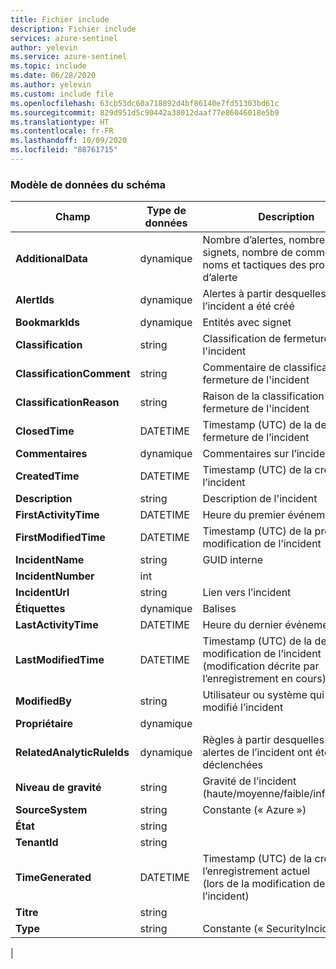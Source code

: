 ```yaml
---
title: Fichier include
description: Fichier include
services: azure-sentinel
author: yelevin
ms.service: azure-sentinel
ms.topic: include
ms.date: 06/28/2020
ms.author: yelevin
ms.custom: include file
ms.openlocfilehash: 63cb53dc60a718892d4bf86140e7fd51303bd61c
ms.sourcegitcommit: 829d951d5c90442a38012daaf77e86046018e5b9
ms.translationtype: HT
ms.contentlocale: fr-FR
ms.lasthandoff: 10/09/2020
ms.locfileid: "88761715"
---
```

### <a name="the-data-model-of-the-schema"></a>Modèle de données du schéma

| Champ | Type de données | Description |
| ---- | ---- | ---- |
| **AdditionalData** | dynamique | Nombre d’alertes, nombre de signets, nombre de commentaires, noms et tactiques des produits d’alerte |
| **AlertIds** | dynamique | Alertes à partir desquelles l’incident a été créé |
| **BookmarkIds** | dynamique | Entités avec signet |
| **Classification** | string | Classification de fermeture de l'incident |
| **ClassificationComment** | string | Commentaire de classification de fermeture de l'incident |
| **ClassificationReason** | string | Raison de la classification de fermeture de l'incident |
| **ClosedTime** | DATETIME | Timestamp (UTC) de la dernière fermeture de l’incident |
| **Commentaires** | dynamique | Commentaires sur l’incident |
| **CreatedTime** | DATETIME | Timestamp (UTC) de la création de l’incident |
| **Description** | string | Description de l'incident |
| **FirstActivityTime** | DATETIME | Heure du premier événement |
| **FirstModifiedTime** | DATETIME | Timestamp (UTC) de la première modification de l’incident |
| **IncidentName** | string | GUID interne |
| **IncidentNumber** | int |  |
| **IncidentUrl** | string | Lien vers l’incident |
| **Étiquettes** | dynamique | Balises |
| **LastActivityTime** | DATETIME | Heure du dernier événement |
| **LastModifiedTime** | DATETIME | Timestamp (UTC) de la dernière modification de l’incident <br>(modification décrite par l’enregistrement en cours) |
| **ModifiedBy** | string | Utilisateur ou système qui a modifié l’incident |
| **Propriétaire** | dynamique |  |
| **RelatedAnalyticRuleIds** | dynamique | Règles à partir desquelles les alertes de l’incident ont été déclenchées |
| **Niveau de gravité** | string | Gravité de l’incident (haute/moyenne/faible/informative) |
| **SourceSystem** | string | Constante (« Azure ») |
| **État** | string |  |
| **TenantId** | string |  |
| **TimeGenerated** | DATETIME | Timestamp (UTC) de la création de l’enregistrement actuel <br>(lors de la modification de l’incident) |
| **Titre** | string | 
| **Type** | string | Constante (« SecurityIncident ») |
|
